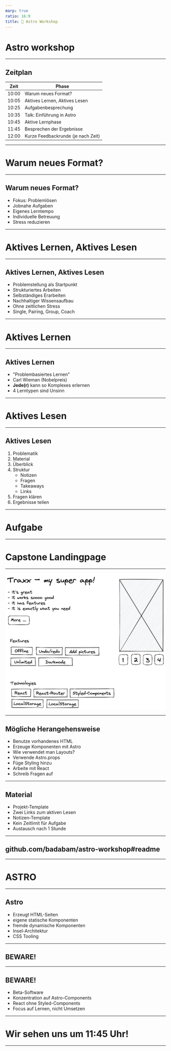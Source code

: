 ```yaml
---
marp: true
ratio: 16:9
title: 🚀 Astro Workshop
---
```

<!-- _class: lead -->

# Astro workshop

---
<!-- _class: tags block -->

## Zeitplan

| Zeit  | Phase                              |
| ----- | ---------------------------------- |
| 10:00 | Warum neues Format?                |
| 10:05 | Aktives Lernen, Aktives Lesen      |
| 10:25 | Aufgabenbesprechung                |
| 10:35 | Talk: Einführung in Astro          |
| 10:45 | Aktive Lernphase                   |
| 11:45 | Besprechen der Ergebnisse          |
| 12:00 | Kurze Feedbackrunde (je nach Zeit) |

---
<!-- _class: lead -->

# Warum neues Format?

---
<!-- _class: tags blocks -->
<!-- _footer: 10:00 - 10:05 -->

## Warum neues Format?

 * Fokus: Problemlösen
 * Jobnahe Aufgaben
 * Eigenes Lerntempo
 * Individuelle Betreuung
 * Stress reduzieren

---
<!-- _class: lead -->
<!-- _footer: (1/3) 10:05 - 10:25 -->

# Aktives Lernen, Aktives Lesen

---
<!-- _class: tags blocks -->

## Aktives Lernen, Aktives Lesen

 * Problemstellung als Startpunkt
 * Strukturiertes Arbeiten
 * Selbständiges Erarbeiten
 * Nachhaltiger Wissensaufbau
 * Ohne zeitlichen Stress
 * Single, Pairing, Group, Coach

---
<!-- _class: sublead tags -->
<!-- _footer: (2/3) 10:05 - 10:25 -->

# Aktives Lernen

---
<!-- _class: tags blocks -->

## Aktives Lernen

 * "Problembasiertes Lernen"
 * Carl Wieman (Nobelpreis)
 * **Jede(r)** kann so Komplexes erlernen
 * 4 Lerntypen sind Unsinn

---
<!-- _class: sublead tags -->
<!-- _footer: (3/3) 10:05 - 10:25 -->

# Aktives Lesen

---
<!-- _class: tags  -->

## Aktives Lesen

1) Problematik
2) Material
3) Überblick
4) Struktur
   * Notizen
   * Fragen
   * Takeaways
   * Links
5) Fragen klären
6) Ergebnisse teilen

---
<!-- _class: lead -->
<!-- _footer: 10:25 - 10:35 -->

# Aufgabe

---
<!-- _class: sublead -->
<!-- _footer: 10:25 - 10:35 -->
# Capstone Landingpage

---
!['traxx-design'](traxx-design.png)

---
<!-- _class: tags blocks -->
## Mögliche Herangehensweise

* Benutze vorhandenes HTML
* Erzeuge Komponenten mit Astro
* Wie verwendet man Layouts?
* Verwende Astro.props
* Füge Styling hinzu
* Arbeite mit React
* Schreib Fragen auf

---
<!-- _class: tags blocks -->
<!-- _footer: 10:25 - 10:35 -->

## Material

 * Projekt-Template
 * Zwei Links zum aktiven Lesen
 * Notizen-Template
 * Kein Zeitlimit für Aufgabe
 * Austausch nach 1 Stunde

---
<!-- _class: sublead -->

##  github.com/badabam/astro-workshop#readme

---
<!-- _class: lead -->
<!-- _footer: 10:25 - 10:35 -->

# ASTRO

---
<!-- _class: tags blocks -->
## Astro
* Erzeugt HTML-Seiten
* eigene statische Komponenten
* fremde dynamische Komponenten
* Insel-Architektur
* CSS Tooling

---
<!-- _class: sublead -->

## BEWARE!

---
<!-- _class: tags blocks -->
## BEWARE!
* Beta-Software
* Konzentration auf Astro-Components
* React ohne Styled-Components
* Focus auf Lernen, nicht Umsetzen
---

<!-- _class: sublead -->

# Wir sehen uns um 11:45 Uhr!

---
